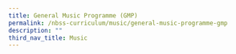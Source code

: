 ```yaml
---
title: General Music Programme (GMP)
permalink: /nbss-curriculum/music/general-music-programme-gmp
description: ""
third_nav_title: Music
---
```

